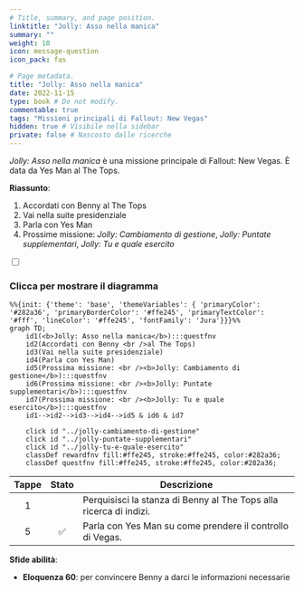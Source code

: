 ```yaml
---
# Title, summary, and page position.
linktitle: "Jolly: Asso nella manica"
summary: ""
weight: 10
icon: message-question
icon_pack: fas

# Page metadata.
title: "Jolly: Asso nella manica"
date: 2022-11-15
type: book # Do not modify.
commentable: true
tags: "Missioni principali di Fallout: New Vegas"
hidden: true # Visibile nella sidebar
private: false # Nascosto dalle ricerche
---
```


<div class="fnv">


*Jolly: Asso nella manica* è una missione principale di Fallout: New Vegas. È data da Yes Man al The Tops.

**Riassunto**:
1. Accordati con Benny al The Tops
2. Vai nella suite presidenziale
3. Parla con Yes Man
4. Prossime missione: *Jolly: Cambiamento di gestione*, *Jolly: Puntate supplementari*, *Jolly: Tu e quale esercito*

<section class="chart-collapse">
<input type="checkbox" name="collapse2" id="handle2">
<h3 class="handle">
<label for="handle2">Clicca per mostrare il diagramma</label>
</h3>
<div class="content">

```mermaid
%%{init: {'theme': 'base', 'themeVariables': { 'primaryColor': '#282a36', 'primaryBorderColor': '#ffe245', 'primaryTextColor': '#fff', 'lineColor': '#ffe245', 'fontFamily': 'Jura'}}}%%
graph TD;
    id1(<b>Jolly: Asso nella manica</b>):::questfnv
    id2(Accordati con Benny <br />al The Tops)
    id3(Vai nella suite presidenziale)
    id4(Parla con Yes Man)
    id5(Prossima missione: <br /><b>Jolly: Cambiamento di gestione</b>):::questfnv
    id6(Prossima missione: <br /><b>Jolly: Puntate supplementari</b>):::questfnv
    id7(Prossima missione: <br /><b>Jolly: Tu e quale esercito</b>):::questfnv 
    id1-->id2-->id3-->id4-->id5 & id6 & id7
    
    click id "../jolly-cambiamento-di-gestione"
    click id "../jolly-puntate-supplementari"
    click id "../jolly-tu-e-quale-esercito"
    classDef rewardfnv fill:#ffe245, stroke:#ffe245, color:#282a36;
    classDef questfnv fill:#ffe245, stroke:#ffe245, color:#282a36;
```

</div>
</section>

| Tappe |       Stato        | Descrizione                                                        |
| :---: | :----------------: | ------------------------------------------------------------------ |
|   1   |                    | Perquisisci la stanza di Benny al The Tops alla ricerca di indizi. |
|   5   | :white_check_mark: | Parla con Yes Man su come prendere il controllo di Vegas.          |



**Sfide abilità**:
- **Eloquenza 60**: per convincere Benny a darci le informazioni necessarie





</div>


